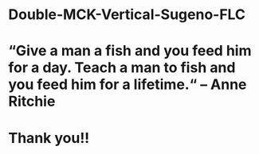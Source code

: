 # Double-MCK-Vertical-Sugeno-FLC
# “Give a man a fish and you feed him for a day. Teach a man to fish and you feed him for a lifetime.“ – Anne Ritchie
# Thank you!!
